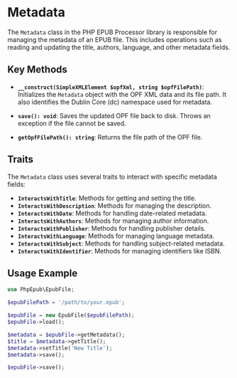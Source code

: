 # Metadata

The `Metadata` class in the PHP EPUB Processor library is responsible for managing the metadata of an EPUB file.
This includes operations such as reading and updating the title, authors, language, and other metadata fields.

## Key Methods

- **`__construct(SimpleXMLElement $opfXml, string $opfFilePath)`**: Initializes the `Metadata` object with the OPF XML data and its file path. It also identifies the Dublin Core (dc) namespace used for metadata.

- **`save(): void`**: Saves the updated OPF file back to disk. Throws an exception if the file cannot be saved.

- **`getOpfFilePath(): string`**: Returns the file path of the OPF file.

## Traits

The `Metadata` class uses several traits to interact with specific metadata fields:

- **`InteractsWithTitle`**: Methods for getting and setting the title.
- **`InteractsWithDescription`**: Methods for managing the description.
- **`InteractsWithDate`**: Methods for handling date-related metadata.
- **`InteractsWithAuthors`**: Methods for managing author information.
- **`InteractsWithPublisher`**: Methods for handling publisher details.
- **`InteractsWithLanguage`**: Methods for managing language metadata.
- **`InteractsWithSubject`**: Methods for handling subject-related metadata.
- **`InteractsWithIdentifier`**: Methods for managing identifiers like ISBN.

## Usage Example

```php
use PhpEpub\EpubFile;

$epubFilePath = '/path/to/your.epub';

$epubFile = new EpubFile($epubFilePath);
$epubFile->load();

$metadata = $epubFile->getMetadata();
$title = $metadata->getTitle();
$metadata->setTitle('New Title');
$metadata->save();

$epubFile->save();
```
